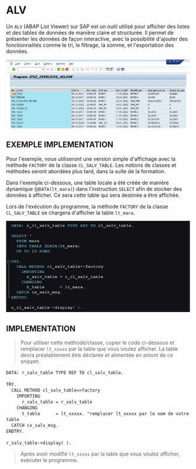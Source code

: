 # ALV

Un `ALV` (ABAP List Viewer) sur SAP est un outil utilisé pour afficher des listes et des tables de données de manière claire et structurée. Il permet de présenter les données de façon interactive, avec la possibilité d'ajouter des fonctionnalités comme le tri, le filtrage, la somme, et l'exportation des données.

![](../assets/images/ALV_001.jpg)

## EXEMPLE IMPLEMENTATION

Pour l'exemple, nous utiliseront une version simple d'affichage avec la méthode `FACTORY` de la classe `CL_SALV_TABLE`. Les notions de classes et méthodes seront abordées plus tard, dans la suite de la formation.

Dans l'exemple ci-dessous, une table locale a été créée de manière dynamique (`@DATA(lt_mara)`) dans l'instruction `SELECT` afin de stocker des données à afficher. Ce sera cette table qui sera destinée a être affichée.

Lors de l'exécution du programme, la méthode `FACTORY` de la classe `CL_SALV_TABLE` se chargera d'afficher la table `lt_mara`.

![](../assets/images/ALV_002.jpg)

## IMPLEMENTATION

> Pour utiliser cette méthode/classe, copier le code ci-dessous et remplacer `lt_xxxxx` par la table que vous voulez afficher. La table devra préalablement être déclarée et alimentée en amont de ce snippet.

```abap
DATA: r_salv_table TYPE REF TO cl_salv_table.

TRY.
  CALL METHOD cl_salv_table=>factory
    IMPORTING
      r_salv_table = r_salv_table
    CHANGING
      t_table      = lt_xxxxx. "remplacer lt_xxxxx par le nom de votre table
  CATCH cx_salv_msg.
ENDTRY.

r_salv_table->display( ).
```

> Après avoir modifié `lt_xxxxx` par la table que vous voulez afficher, exécuter le programme.